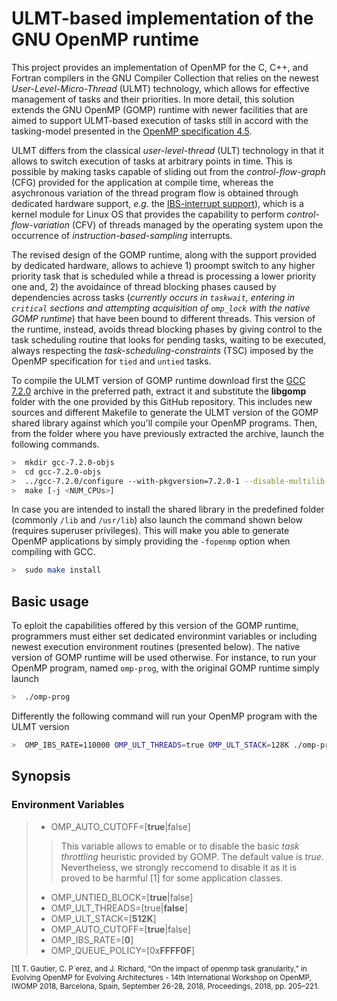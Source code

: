# ULMT-based implementation of the GNU OpenMP runtime

This project provides an implementation of OpenMP for the C, C++, and Fortran compilers in the GNU Compiler Collection that relies on the newest *User-Level-Micro-Thread* (ULMT) technology, which allows for effective management of tasks and their priorities. In more detail, this solution extends the GNU OpenMP (GOMP) runtime with newer facilities that are aimed to support ULMT-based execution of tasks still in accord with the tasking-model presented in the <a href="https://www.openmp.org/wp-content/uploads/openmp-4.5.pdf">OpenMP specification 4.5</a>.

ULMT differs from the classical *user-level-thread* (ULT) technology in that it allows to switch execution of tasks at arbitrary points in time. This is possible by making tasks capable of sliding out from the *control-flow-graph* (CFG) provided for the application at compile time, whereas the asychronous variation of the thread program flow is obtained through dedicated hardware support, *e.g.* the <a href="https://github.com/HPDCS/IBS-Support-ULMT">IBS-interrupt support</a>), which is a kernel module for Linux OS that provides the capability to perform *control-flow-variation* (CFV) of threads managed by the operating system upon the occurrence of *instruction-based-sampling* interrupts.

The revised design of the GOMP runtime, along with the support provided by dedicated hardware, allows to achieve 1) proompt switch to any higher priority task that is scheduled while a thread is processing a lower priority one and, 2) the avoidaince of thread blocking phases caused by dependencies across tasks (*currently occurs in `taskwait`, entering in `critical` sections and attempting acquisition of `omp_lock` with the native GOMP runtime*) that have been bound to different threads. This version of the runtime, instead, avoids thread blocking phases by giving control to the task scheduling routine that looks for pending tasks, waiting to be executed, always respecting the *task-scheduling-constraints* (TSC) imposed by the OpenMP specification for `tied` and `untied` tasks.

To compile the ULMT version of GOMP runtime download first the <a href="https://ftp.gnu.org/gnu/gcc/gcc-7.2.0/gcc-7.2.0.tar.gz">GCC 7.2.0</a> archive in the preferred path, extract it and substitute the **libgomp** folder with the one provided by this GitHub repository. This includes new sources and different Makefile to generate the ULMT version of the GOMP shared library against which you'll compile your OpenMP programs. Then, from the folder where you have previously extracted the archive, launch the following commands.

```sh
>  mkdir gcc-7.2.0-objs
>  cd gcc-7.2.0-objs
>  ../gcc-7.2.0/configure --with-pkgversion=7.2.0-1 --disable-multilib --enable-languages=c,c++,fortran
>  make [-j <NUM_CPUs>]
```

In case you are intended to install the shared library in the predefined folder (commonly `/lib` and `/usr/lib`) also launch the command shown below (requires superuser privileges). This will make you able to generate OpenMP applications by simply providing the `-fopenmp` option when compiling with GCC.

```sh
>  sudo make install
```

## Basic usage

To eploit the capabilities offered by this version of the GOMP runtime, programmers must either set dedicated environmint variables or including newest execution environment routines (presented below). The native version of GOMP runtime will be used otherwise. For instance, to run your OpenMP program, named `omp-prog`, with the original GOMP runtime simply launch

```sh
>  ./omp-prog
```

Differently the following command will run your OpenMP program with the ULMT version

```sh
>  OMP_IBS_RATE=110000 OMP_ULT_THREADS=true OMP_ULT_STACK=128K ./omp-prog
```

## Synopsis

### Environment Variables

> * OMP_AUTO_CUTOFF=[**true**|false]
> > This variable allows to emable or to disable the basic *task throttling* heuristic provided by GOMP. The default value is *true*. Nevertheless, we strongly reccomend to disable it as it is proved to be harmful [1] for some application classes.
>
> * OMP_UNTIED_BLOCK=[**true**|false]
> * OMP_ULT_THREADS=[true|**false**]
> * OMP_ULT_STACK=[**512K**]
> * OMP_AUTO_CUTOFF=[**true**|false]
> * OMP_IBS_RATE=[**0**]
> * OMP_QUEUE_POLICY=[0x**FFFF0F**]


<sub>
[1] T. Gautier, C. P´erez, and J. Richard, “On the impact of openmp task granularity,” in Evolving OpenMP for Evolving Architectures - 14th International Workshop on OpenMP, IWOMP 2018, Barcelona, Spain, September 26-28, 2018, Proceedings, 2018, pp. 205–221.
</sub>
